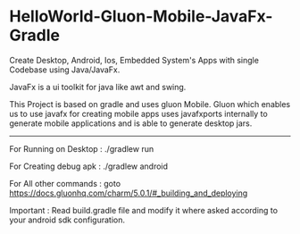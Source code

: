 # HelloWorld-Gluon-Mobile-JavaFx-Gradle


Create Desktop, Android, Ios, Embedded System's Apps with single Codebase using Java/JavaFx.

JavaFx is a ui toolkit for java like awt and swing.

This Project is based on gradle and uses gluon Mobile.
Gluon which enables us to use javafx for creating mobile apps uses javafxports internally to generate mobile applications and is able to generate desktop jars.


_________________________________________________________

For Running on Desktop : ./gradlew run

For Creating debug apk : ./gradlew android

For All other commands : goto https://docs.gluonhq.com/charm/5.0.1/#_building_and_deploying

Important : Read build.gradle file and modify it where asked according to your android sdk configuration.
		
